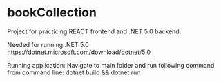 # bookCollection
Project for practicing REACT frontend and .NET 5.0 backend.

Needed for running .NET 5.0
https://dotnet.microsoft.com/download/dotnet/5.0

Running application:
Navigate to main folder and run following command from command line:
dotnet build && dotnet run